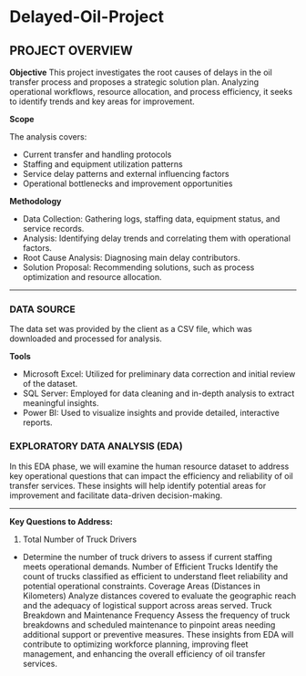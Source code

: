 # Delayed-Oil-Project
## PROJECT OVERVIEW
**Objective**
This project investigates the root causes of delays in the oil transfer process and proposes a strategic solution plan. Analyzing operational workflows, resource allocation, and process efficiency, it seeks to identify trends and key areas for improvement.

**Scope**

The analysis covers:
* Current transfer and handling protocols
* Staffing and equipment utilization patterns
* Service delay patterns and external influencing factors
* Operational bottlenecks and improvement opportunities

**Methodology**
- Data Collection: Gathering logs, staffing data, equipment status, and service records.
- Analysis: Identifying delay trends and correlating them with operational factors.
- Root Cause Analysis: Diagnosing main delay contributors.
- Solution Proposal: Recommending solutions, such as process optimization and resource allocation.

---

### DATA SOURCE
The data set was provided by the client as a CSV file, which was downloaded and processed for analysis.

**Tools**
- Microsoft Excel: Utilized for preliminary data correction and initial review of the dataset.
- SQL Server: Employed for data cleaning and in-depth analysis to extract meaningful insights.
- Power BI: Used to visualize insights and provide detailed, interactive reports.

### EXPLORATORY DATA ANALYSIS (EDA)
In this EDA phase, we will examine the human resource dataset to address key operational questions that can impact the efficiency and reliability of oil transfer services. These insights will help identify potential areas for improvement and facilitate data-driven decision-making.

---

**Key Questions to Address:**
1. Total Number of Truck Drivers
- Determine the number of truck drivers to assess if current staffing meets operational demands.
Number of Efficient Trucks
Identify the count of trucks classified as efficient to understand fleet reliability and potential operational constraints.
Coverage Areas (Distances in Kilometers)
Analyze distances covered to evaluate the geographic reach and the adequacy of logistical support across areas served.
Truck Breakdown and Maintenance Frequency
Assess the frequency of truck breakdowns and scheduled maintenance to pinpoint areas needing additional support or preventive measures.
These insights from EDA will contribute to optimizing workforce planning, improving fleet management, and enhancing the overall efficiency of oil transfer services.


